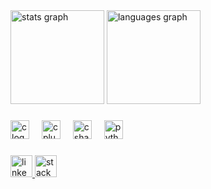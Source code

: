 <div align="left">
  <img src="https://github-readme-stats.vercel.app/api?username=teddyengel&hide_title=false&hide_rank=false&show_icons=true&include_all_commits=true&count_private=true&disable_animations=false&theme=dracula&locale=en&hide_border=false" height="150" alt="stats graph"  />
  <img src="https://github-readme-stats.vercel.app/api/top-langs?username=teddyengel&locale=en&hide_title=false&layout=compact&card_width=320&langs_count=5&theme=dracula&hide_border=false" height="150" alt="languages graph"  />
</div>

###

<div align="left">
  <img src="https://cdn.jsdelivr.net/gh/devicons/devicon/icons/c/c-original.svg" height="30" alt="c logo"  />
  <img width="12" />
  <img src="https://cdn.jsdelivr.net/gh/devicons/devicon/icons/cplusplus/cplusplus-original.svg" height="30" alt="cplusplus logo"  />
  <img width="12" />
  <img src="https://cdn.jsdelivr.net/gh/devicons/devicon/icons/csharp/csharp-original.svg" height="30" alt="csharp logo"  />
  <img width="12" />
  <img src="https://cdn.jsdelivr.net/gh/devicons/devicon/icons/python/python-original.svg" height="30" alt="python logo"  />
</div>

###

<div align="left">
  <a href="https://www.linkedin.com/in/teddyengel/" target="_blank"><img src="https://img.shields.io/static/v1?message=LinkedIn&logo=linkedin&label=&color=FF0000&logoColor=white&labelColor=&style=for-the-badge" height="35" alt="linkedin logo"  /> </a>
  <a href="https://stackoverflow.com/users/2895078/teddy-engel?tab=profile"><img src="https://img.shields.io/static/v1?message=StackOverflow&logo=stackoverflow&label=&color=E4405F&logoColor=white&labelColor=&style=for-the-badge" height="35" alt="stackoverflow logo"  /></a>
</div>

###

